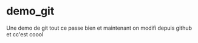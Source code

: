 # demo_git
Une demo de git
tout ce passe bien 
et maintenant on modifi depuis github
et cc'est coool
